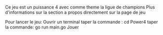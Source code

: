 Ce jeu est un puissance 4 avec comme theme la ligue de champions
Plus d'informations sur la section a propos directement sur la page de jeu 

Pour lancer le jeu:
Ouvrir un terminal
taper la commande : cd Power4
taper la commande: go run main.go
Jouer
